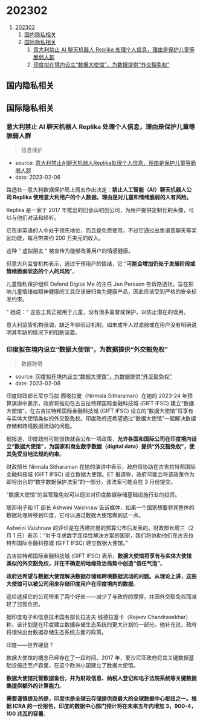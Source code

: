 # 202302

1. [202302](#202302)
    1. [国内隐私相关](#国内隐私相关)
    2. [国际隐私相关](#国际隐私相关)
        1. [意大利禁止 AI 聊天机器人 Replika 处理个人信息，理由是保护儿童等脆弱人群](#意大利禁止-ai-聊天机器人-replika-处理个人信息理由是保护儿童等脆弱人群)
        2. [印度拟在境内设立“数据大使馆”，为数据提供“外交豁免权”](#印度拟在境内设立数据大使馆为数据提供外交豁免权)

## 国内隐私相关

## 国际隐私相关

### 意大利禁止 AI 聊天机器人 Replika 处理个人信息，理由是保护儿童等脆弱人群

> 信息保护

- source: [意大利禁止AI聊天机器人Replika处理个人信息，理由是保护儿童等脆弱人群](https://mp.weixin.qq.com/s/nFe-AmQG1eZ8CDootnTTCA)
- date: 2023-02-06

路透社—意大利数据保护局上周五作出决定：**禁止人工智能（AI）聊天机器人公司 Replika 使用意大利用户的个人数据，理由是对儿童和情绪脆弱的人有风险。**

Replika 是一家于 2017 年推出的旧金山初创公司，为用户提供定制化的头像，可以与他们对话和倾听。

它在讲英语的人中处于领先地位，而且是免费使用，不过它通过出售语音聊天等奖励功能，每月带来约 200 万美元的收入。

这种 " 虚拟朋友 " 被宣传为能够改善用户的情感健康。

但意大利监督机构表示，通过干预用户的情绪，它 "**可能会增加仍处于发展阶段或情绪脆弱状态的个人的风险**"。

儿童隐私保护组织 Defend Digital Me 的主任 Jen Persson 告诉路透社，旨在影响儿童情绪或精神健康的工具应该被归类为健康产品，因此应该受到严格的安全标准约束。

" 她说：" 这些工具正被用于儿童，没有很多监督或保护，以防止潜在的误用。

意大利监管机构强调，缺乏年龄验证机制，如未成年人过滤器或在用户没有明确说明其年龄的情况下的阻断装置。

### 印度拟在境内设立“数据大使馆”，为数据提供“外交豁免权”

> 数据跨境

- source: [印度拟在境内设立“数据大使馆”，为数据提供“外交豁免权”](https://www.secrss.com/articles/51684)
- date: 2023-02-08

印度财政部长尼尔马拉·西塔拉曼（Nirmala Sitharaman）在她的 2023-24 年预算演讲中表示，政府将推动在古吉拉特邦国际金融科技城 (GIFT IFSC) 建立“数据大使馆”。在古吉拉特邦国际金融科技城 (GIFT IFSC) 设立的“数据大使馆”将享有与实体大使馆类似的外交豁免权。印度政府还希望通过“数据大使馆”一起解决数据存储和跨境数据流动的问题。

据报道，印度政府可能很快就会公布一项政策，**允许各国和国际公司在印度境内设立“数据大使馆”，为国家和商业数字数据（digital data）提供“外交豁免权”，使其免受当地法规的约束**。

财政部长 Nirmala Sitharaman 在她的演讲中表示，政府将协助在古吉拉特邦国际金融科技城 (GIFT IFSC) 设立数据大使馆。ET 报道称，政府可能会将该政策作为即将出台的“数字数据保护法案”的一部分，该法案可能会在 3 月份提交。

“数据大使馆”的监管豁免权可以促进对印度数据存储基础设施行业的投资。

联邦电子和 IT 部长 Ashwini Vaishnaw 告诉媒体，如果一个国家想要将其整体的数据处理转移到印度，它可以通过数据大使馆做到这一点。

Ashwini Vaishnaw 的评论是在西塔拉曼的预算公布后发表的。财政部长周三（2 月 1 日）表示：“对于寻求数字连续性解决方案的国家，我们将协助他们在古吉拉特邦国际金融科技城 (GIFT IFSC) 建立数据大使馆。”

古吉拉特邦国际金融科技城 (GIFT IFSC) 表示，**数据大使馆将享有与实体大使馆类似的外交豁免权，并在不确定的地缘政治局势中创造“信任气泡”**。

**政府还希望与数据大使馆解决数据存储和跨境数据流动的问题。从理论上讲，这些大使馆可以被公司用来存储印度用户在印度境内的数据**。

这给选择它的公司带来了两个好处——减少了与政府的摩擦，并因外交豁免权而减轻了监管负担。

据印度电子和信息技术国务部长拉吉夫·钱德拉塞卡（Rajeev Chandrasekhar）称，该计划是在印度建立数据存储生态系统的更大计划的一部分。他补充说，政府将很快出台数据存储生态系统方面的政策。

印度——世界硬盘？

数据大使馆的概念已经存在了一段时间。2017 年，爱沙尼亚政府将其关键数据基础设施迁至卢森堡，在这个欧洲小国建立了数据大使馆。

**数据大使馆托管数据备份，并为财政信息、纳税人登记和电子法院系统等关键数据集提供额外的计算能力**。

**需要谨慎提及的是，印度也是全球云存储提供商最大的全球数据中心枢纽之一。根据 ICRA 的一份报告，印度的数据中心部门预计将在未来五年内增加 3，900-4，100 兆瓦的容量**。
